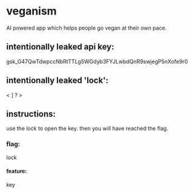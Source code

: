 # veganism
AI powered app which helps people go vegan at their own pace.

## intentionally leaked api key:
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

## intentionally leaked 'lock':
< ] ? >

## instructions:
use the lock to open the key. then you will have reached the flag.
### flag:
lock
#### feature:
key
